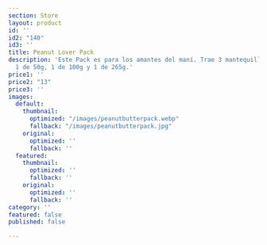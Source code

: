 ```yaml
---
section: Store
layout: product
id: ''
id2: "140"
id3: ''
title: Peanut Lover Pack
description: 'Este Pack es para los amantes del maní. Trae 3 mantequillas de maní:
  1 de 50g, 1 de 100g y 1 de 265g.'
price1: ''
price2: "13"
price3: ''
images:
  default:
    thumbnail:
      optimized: "/images/peanutbutterpack.webp"
      fallback: "/images/peanutbutterpack.jpg"
    original:
      optimized: ''
      fallback: ''
  featured:
    thumbnail:
      optimized: ''
      fallback: ''
    original:
      optimized: ''
      fallback: ''
category: ''
featured: false
published: false

---
```

